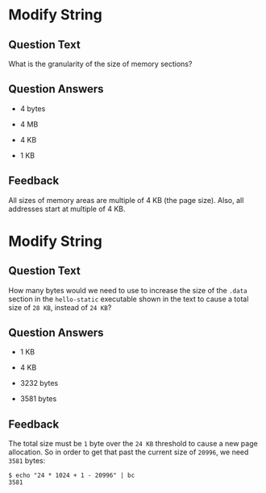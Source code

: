 # Modify String

## Question Text

What is the granularity of the size of memory sections?

## Question Answers

- 4 bytes

- 4 MB

+ 4 KB

- 1 KB

## Feedback

All sizes of memory areas are multiple of 4 KB (the page size).
Also, all addresses start at multiple of 4 KB.

# Modify String

## Question Text

How many bytes would we need to use to increase the size of the `.data` section in the `hello-static` executable shown in the text to cause a total size of `28 KB`, instead of `24 KB`?

## Question Answers

- 1 KB

- 4 KB

- 3232 bytes

- 3581 bytes

## Feedback

The total size must be `1` byte over the `24 KB` threshold to cause a new page allocation.
So in order to get that past the current size of `20996`, we need `3581` bytes:

```console
$ echo "24 * 1024 + 1 - 20996" | bc
3581
```
